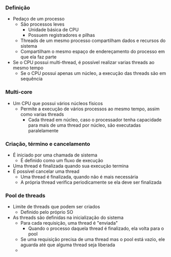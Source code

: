 ### Definição
- Pedaço de um processo
	- São processos leves
		- Unidade básica de CPU
		- Possuem registradores e pilhas
	- Threads de um mesmo processo compartilham dados e recursos do sistema
	- Compartilham o mesmo espaço de endereçamento do processo em que ela faz parte
- Se o CPU possui multi-thread, é possível realizar varias threads ao mesmo tempo
	- Se o CPU possui apenas um núcleo, a execução das threads são em sequência
### Multi-core
- Um CPU que possui vários núcleos físicos
	- Permite a execução de vários processos ao mesmo tempo, assim como varias threads
		- Cada thread em núcleo, caso o processador tenha capacidade para mais de uma thread por núcleo, são executadas paralelamente 
### Criação, término e cancelamento
- É iniciado por uma chamada de sistema
	- É definido como um fluxo de execução
- Uma thread é finalizada quando sua execução termina
- É possível cancelar uma thread
	- Uma thread é finalizada, quando não é mais necessária
	- A própria thread verifica periodicamente se ela deve ser finalizada

### Pool de threads
- Limite de threads que podem ser criados
	- Definido pelo próprio SO
- As threads são definidas na inicialização do sistema
	- Para cada requisição, uma thread é "enviada" 
		- Quando o processo daquela thread é finalizado, ela volta para o pool 
	- Se uma requisição precisa de uma thread mas o pool está vazio, ele aguarda até que alguma thread seja liberada
	- 